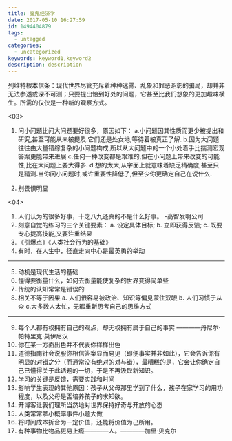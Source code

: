 ```yaml
---
title: 魔鬼经济学
date: 2017-05-10 16:27:59
id: 1494404879
tags:
  - untagged
categories:
  - uncategorized
keywords: keyword1,keyword2
description: description
---
```


列维特根本信条：现代世界尽管充斥着种种迷雾、乱象和罪恶昭彰的骗局，却并非无法参透或深不可测；只要提出恰到好处的问题，它甚至比我们想象的更加趣味横生。所需的仅仅是一种新的观察方式。


<03>
1. 问小问题比问大问题要好很多，原因如下：
  a.小问题因其性质而更少被提出和研究,甚至可能从未被提及.它们还是处女地,等待着被真正了解.
  b.因为大问题往往由大量错综复杂的小问题构成,所以从大问题中的一个小处着手比揣测宏观答案更能带来进展
  c.任何一种改变都是艰难的,但在小问题上带来改变的可能性,比在大问题上要大得多.
  d.想的太大,从字面上就意味着缺乏精确度,甚至只是猜测.当你问小问题时,或许重要性降低了,但至少你更确定自己在说什么.

2. 别畏惧明显

<04>
1. 人们认为的很多好事，十之八九还真的不是什么好事。 -高智发明公司
2. 刻意自觉的练习的三个关键要素：
  a. 设定具体目标;
  b. 立即获得反馈;
  c. 既要专心提高技能,又要注重结果
3. 《引爆点》《人类社会行为的基础》
4. 有时，在人生中，径直走向中心是最英勇的举动
--------
5. 动机是现代生活的基础
6. 懂得要衡量什么，如何去衡量能使复杂的世界变得简单些
7. 传统的认知常常是错误的
8. 相关不等于因果
  a. 人们很容易被政治、知识等偏见蒙住双眼
  b. 人们习惯于从众
  c.大多数人太忙，无暇重新思考自己的思维方式
--------
9. 每个人都有权拥有自己的观点，却无权拥有属于自己的事实 ————丹尼尔·帕特里克·莫伊尼汉
10. 你在某一方面出色并不代表你样样出色
11. 道德指南针会说服你相信答案显而易见（即便事实并非如此），它会告诉你有明显的对错之分（而通常没有绝对的对与错），最糟糕的是，它会让你确定自己已懂得关于此话题的一切，于是不再汲取新知识。
12. 学习的关键是反馈，需要实践和时间
13. 影响学生表现的其他原因：孩子从父母那里学到了什么，孩子在家学习的用功程度，以及父母是否培养孩子的求知欲。
14. 开博客让我们理所当然地对世界保持好奇与开放的心态
15. 人类常常拿小概率事件小题大做
16. 将时间成本折合为一定价值，还能将价值为己所用。
17. 有种事物比物品更易上瘾————人。————加里·贝克尔